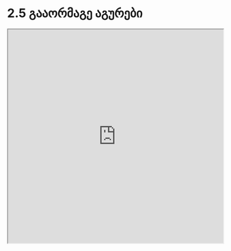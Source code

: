 # 2.5 გააორმაგე აგურები

<iframe src="https://rezi-gelenidze.github.io/karlo-ide/?task=doubleKarlo" width="100%" height="500px"></iframe>
